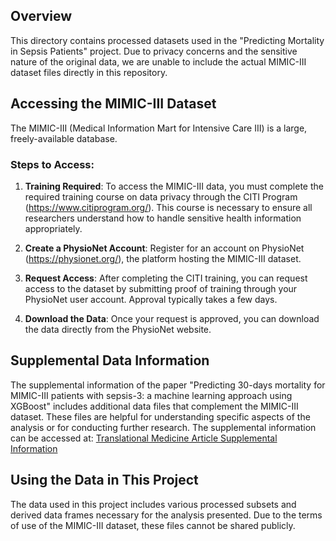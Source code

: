 ## Overview
This directory contains processed datasets used in the "Predicting Mortality in Sepsis Patients" project. Due to privacy concerns and the sensitive nature of the original data, we are unable to include the actual MIMIC-III dataset files directly in this repository.

## Accessing the MIMIC-III Dataset
The MIMIC-III (Medical Information Mart for Intensive Care III) is a large, freely-available database.
### Steps to Access:
1. **Training Required**: To access the MIMIC-III data, you must complete the required training course on data privacy through the CITI Program (https://www.citiprogram.org/). This course is necessary to ensure all researchers understand how to handle sensitive health information appropriately.
   
2. **Create a PhysioNet Account**: Register for an account on PhysioNet (https://physionet.org/), the platform hosting the MIMIC-III dataset.
   
3. **Request Access**: After completing the CITI training, you can request access to the dataset by submitting proof of training through your PhysioNet user account. Approval typically takes a few days.

4. **Download the Data**: Once your request is approved, you can download the data directly from the PhysioNet website.

## Supplemental Data Information
The supplemental information of the paper "Predicting 30-days mortality for MIMIC-III patients with sepsis-3: a machine learning approach using XGBoost" includes additional data files that complement the MIMIC-III dataset. These files are helpful for understanding specific aspects of the analysis or for conducting further research. The supplemental information can be accessed at:
[Translational Medicine Article Supplemental Information](https://translational-medicine.biomedcentral.com/articles/10.1186/s12967-020-02620-5#Sec14)

## Using the Data in This Project
The data used in this project includes various processed subsets and derived data frames necessary for the analysis presented. Due to the terms of use of the MIMIC-III dataset, these files cannot be shared publicly.
